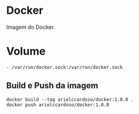 # Docker

Imagem do Docker.
	
# Volume
	- /var/run/docker.sock:/var/run/docker.sock
    
## Build e Push da imagem

	docker build --tag arielccardoso/docker:1.0.0 .
	docker push arielccardoso/docker:1.0.0
	